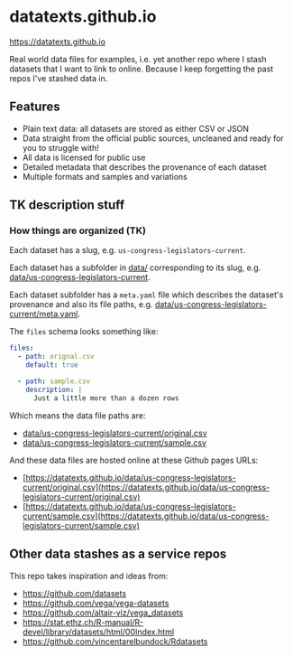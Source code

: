 # datatexts.github.io

https://datatexts.github.io

Real world data files for examples, i.e. yet another repo where I stash datasets that I want to link to online. Because I keep forgetting the past repos I've stashed data in.

## Features

- Plain text data: all datasets are stored as either CSV or JSON
- Data straight from the official public sources, uncleaned and ready for you to struggle with!
- All data is licensed for public use
- Detailed metadata that describes the provenance of each dataset
- Multiple formats and samples and variations

## TK description stuff

### How things are organized (TK)

Each dataset has a slug, e.g. `us-congress-legislators-current`.

Each dataset has a subfolder in [data/](data/) corresponding to its slug, e.g. [data/us-congress-legislators-current](data/us-congress-legislators-current).

Each dataset subfolder has a `meta.yaml` file which describes the dataset's provenance and also its file paths, e.g. [data/us-congress-legislators-current/meta.yaml](data/us-congress-legislators-current/meta.yaml).

The `files` schema looks something like:

```yaml
files:
  - path: orignal.csv
    default: true

  - path: sample.csv
    description: |
      Just a little more than a dozen rows
```

Which means the data file paths are:

- [data/us-congress-legislators-current/original.csv](data/us-congress-legislators-current/original.csv)
- [data/us-congress-legislators-current/sample.csv](data/us-congress-legislators-current/sample.csv)

And these data files are hosted online at these Github pages URLs:

- [https://datatexts.github.io/data/us-congress-legislators-current/original.csv](https://datatexts.github.io/data/us-congress-legislators-current/original.csv)
- [https://datatexts.github.io/data/us-congress-legislators-current/sample.csv](https://datatexts.github.io/data/us-congress-legislators-current/sample.csv)




## Other data stashes as a service repos

This repo takes inspiration and ideas from:


- https://github.com/datasets
- https://github.com/vega/vega-datasets
- https://github.com/altair-viz/vega_datasets
- https://stat.ethz.ch/R-manual/R-devel/library/datasets/html/00Index.html
- https://github.com/vincentarelbundock/Rdatasets
